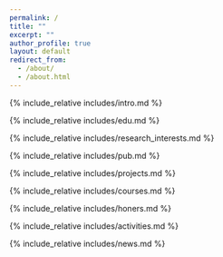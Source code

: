 ```yaml
---
permalink: /
title: ""
excerpt: ""
author_profile: true
layout: default
redirect_from: 
  - /about/
  - /about.html
---
```

<span class='anchor' id='个人简介'></span>
{% include_relative includes/intro.md %}

<span class='anchor' id='教育经历'></span>
{% include_relative includes/edu.md %}

<span class='anchor' id='研究方向'></span>
{% include_relative includes/research_interests.md %}

<span class='anchor' id='论文著作'></span>
{% include_relative includes/pub.md %}

<span class='anchor' id='科研项目'></span>
{% include_relative includes/projects.md %}

<span class='anchor' id='主讲课程'></span>
{% include_relative includes/courses.md %}

<span class='anchor' id='荣誉奖励'></span>
{% include_relative includes/honers.md %}

<span class='anchor' id='社会活动'></span>
{% include_relative includes/activities.md %}

<span class='anchor' id='news'></span>
{% include_relative includes/news.md %}
